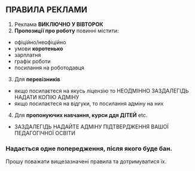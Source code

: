 ## ПРАВИЛА РЕКЛАМИ

1. Реклама **ВИКЛЮЧНО У ВІВТОРОК**
2. **Пропозиції про роботу** повинні містити:
  - офіційно/неофіційно
  - умови **коротенько**
  - зарплатня
  - графік роботи
  - посилання на роботодавця
3. Для **перевізників**
  - якщо посилаєтеся на якусь ліцензію то НЕОДМІННО ЗАЗДАЛЕГІДЬ НАДАТИ КОПІЮ АДМІНУ
  - якщо посилаєтеся на відгуки, то посилання адміну на них
4. Для **пропонуючих навчання, курси ддя ДІТЕЙ** etc. 
  - ЗАЗДАЛЕГІДЬ НАДАЙТЕ АДМІНУ ПІДТВЕРДЖЕННЯ ВАШОЇ ПЕДАГОГІЧНОЇ ОСВІТИ

### Надається одне попередження, після якого буде бан.

Прошу поважати вищезазначені правила та дотримуватися їх.
